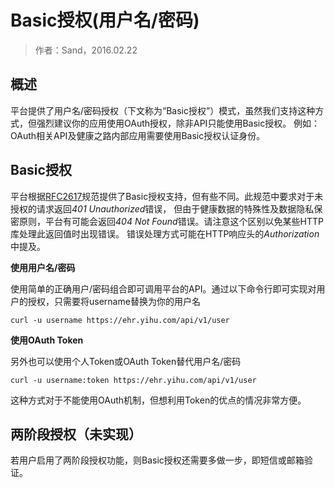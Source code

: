 Basic授权(用户名/密码)
====================

> 作者：Sand，2016.02.22

概述
---------------------

平台提供了用户名/密码授权（下文称为“Basic授权”）模式，虽然我们支持这种方式，但强烈建议你的应用使用OAuth授权，除非API只能使用Basic授权。
例如：OAuth相关API及健康之路内部应用需要使用Basic授权认证身份。

Basic授权
---------------------

平台根据[RFC2617](http://www.ietf.org/rfc/rfc2617.txt)规范提供了Basic授权支持，但有些不同。此规范中要求对于未授权的请求返回*401 Unauthorized*错误，
但由于健康数据的特殊性及数据隐私保密原则，平台有可能会返回*404 Not Found*错误。请注意这个区别以免某些HTTP库处理此返回值时出现错误。
错误处理方式可能在HTTP响应头的*Authorization*中提及。

**使用用户名/密码**

使用简单的正确用户/密码组合即可调用平台的API。通过以下命令行即可实现对用户的授权，只需要将username替换为你的用户名

	curl -u username https://ehr.yihu.com/api/v1/user
	
**使用OAuth Token**

另外也可以使用个人Token或OAuth Token替代用户名/密码

	curl -u username:token https://ehr.yihu.com/api/v1/user
	
这种方式对于不能使用OAuth机制，但想利用Token的优点的情况非常方便。

两阶段授权（未实现）
---------------------

若用户启用了两阶段授权功能，则Basic授权还需要多做一步，即短信或邮箱验证。